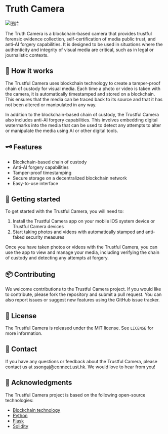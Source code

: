 # Truth Camera
![图片](https://user-images.githubusercontent.com/77574790/230587647-196dd82d-a1d2-4a3f-8cdd-99a65e650655.png)

The Truth Camera is a blockchain-based camera that provides trustful forensic evidence collection, self-certification of media public trust, and anti-AI forgery capabilities. It is designed to be used in situations where the authenticity and integrity of visual media are critical, such as in legal or journalistic contexts.

## 🔧 How it works

The Trustful Camera uses blockchain technology to create a tamper-proof chain of custody for visual media. Each time a photo or video is taken with the camera, it is automatically timestamped and stored on a blockchain. This ensures that the media can be traced back to its source and that it has not been altered or manipulated in any way.

In addition to the blockchain-based chain of custody, the Trustful Camera also includes anti-AI forgery capabilities. This involves embedding digital watermarks into the media that can be used to detect any attempts to alter or manipulate the media using AI or other digital tools.

## 🗝 Features

- Blockchain-based chain of custody
- Anti-AI forgery capabilities
- Tamper-proof timestamping
- Secure storage on a decentralized blockchain network
- Easy-to-use interface

## 🛒 Getting started

To get started with the Trustful Camera, you will need to:

1. Install the Trustful Camera app on your mobile IOS system device or Trustful Camera devices
2. Start taking photos and videos with automatically stamped and anti-faked security measures

Once you have taken photos or videos with the Trustful Camera, you can use the app to view and manage your media, including verifying the chain of custody and detecting any attempts at forgery.

## 📦 Contributing

We welcome contributions to the Trustful Camera project. If you would like to contribute, please fork the repository and submit a pull request. You can also report issues or suggest new features using the GitHub issue tracker.

## 🧾 License

The Trustful Camera is released under the MIT license. See `LICENSE` for more information.

## 📮 Contact

If you have any questions or feedback about the Trustful Camera, please contact us at ssongaj@connect.ust.hk. We would love to hear from you!

## 🎉 Acknowledgments

The Trustful Camera project is based on the following open-source technologies:

- [Blockchain technology](https://en.wikipedia.org/wiki/Blockchain)
- [Python](https://www.python.org/)
- [Flask](https://github.com/pallets/flask)
- [Solidity](https://github.com/ethereum/solidity)
